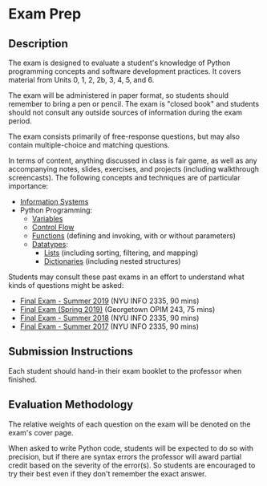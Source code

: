 
# Exam Prep

## Description

The exam is designed to evaluate a student's knowledge of Python programming concepts and software development practices. It covers material from Units 0, 1, 2, 2b, 3, 4, 5, and 6.

The exam will be administered in paper format, so students should remember to bring a pen or pencil. The exam is "closed book" and students should not consult any outside sources of information during the exam period.

The exam consists primarily of free-response questions, but may also contain multiple-choice and matching questions.

In terms of content, anything discussed in class is fair game, as well as any accompanying notes, slides, exercises, and projects (including walkthrough screencasts). The following concepts and techniques are of particular importance:

  + [Information Systems](/notes/info-systems)
  + Python Programming:
    + [Variables](/notes/python/variables.md)
    + [Control Flow](/notes/python/control-flow.md)
    + [Functions](/notes/python/functions.md) (defining and invoking, with or without parameters)
    + [Datatypes](/notes/python/datatypes/README.md):
      + [Lists](/notes/python/datatypes/lists.md) (including sorting, filtering, and mapping)
      + [Dictionaries](/notes/python/datatypes/dictionaries.md) (including nested structures)

Students may consult these past exams in an effort to understand what kinds of questions might be asked:

  + [Final Exam - Summer 2019](https://github.com/prof-rossetti/nyu-info-2335-201905/blob/master/exams/final/exam.pdf) (NYU INFO 2335, 90 mins)
  + [Final Exam (Spring 2019)](https://github.com/prof-rossetti/georgetown-opim-243-201901/blob/master/exams/final/exam.pdf) (Georgetown OPIM 243, 75 mins)
  + [Final Exam - Summer 2018](https://github.com/prof-rossetti/nyu-info-2335-201805/blob/master/exams/final/final-exam.pdf) (NYU INFO 2335, 90 mins)
  + [Final Exam - Summer 2017](https://github.com/prof-rossetti/nyu-info-2335-201706/blob/master/exams/final/NYU-INFO-2335-70-Final-Exam.pdf) (NYU INFO 2335, 90 mins)

## Submission Instructions

Each student should hand-in their exam booklet to the professor when finished.

## Evaluation Methodology

The relative weights of each question on the exam will be denoted on the exam's cover page.

When asked to write Python code, students will be expected to do so with precision, but if there are syntax errors the professor will award partial credit based on the severity of the error(s). So students are encouraged to try their best even if they don't remember the exact answer.
